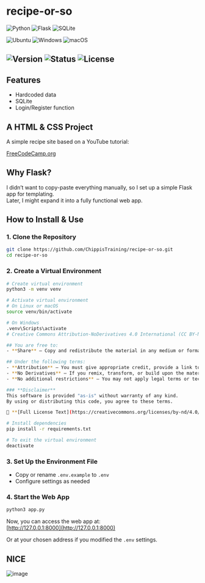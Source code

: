 # **recipe-or-so**

![Python](https://img.shields.io/badge/python-3670A0?style=for-the-badge&logo=python&logoColor=ffdd54)
![Flask](https://img.shields.io/badge/flask-%23000.svg?style=for-the-badge&logo=flask&logoColor=white)
![SQLite](https://img.shields.io/badge/sqlite-%2307405e.svg?style=for-the-badge&logo=sqlite&logoColor=white)

![Ubuntu](https://img.shields.io/badge/Ubuntu-E95420?style=for-the-badge&logo=ubuntu&logoColor=white)
![Windows](https://img.shields.io/badge/Windows-0078D6?style=for-the-badge&logo=windows&logoColor=white)
![macOS](https://img.shields.io/badge/mac%20os-000000?style=for-the-badge&logo=macos&logoColor=F0F0F0)

![Version](https://img.shields.io/badge/version-1.0.0-blue?style=for-the-badge)
![Status](https://img.shields.io/badge/status-stable-green?style=for-the-badge)
![License](https://img.shields.io/badge/license-CC--BY--ND--4.0-red?style=for-the-badge)
---

## **Features**
- Hardcoded data  
- SQLite  
- Login/Register function  

## **A HTML & CSS Project**
A simple recipe site based on a YouTube tutorial:

[FreeCodeCamp.org](https://youtu.be/-8LTPIJBGwQ?si=A6fow5dNDeIBtu2w)

## **Why Flask?**
I didn’t want to copy-paste everything manually, so I set up a simple Flask app for templating.  
Later, I might expand it into a fully functional web app.

## **How to Install & Use**

### **1. Clone the Repository**
```bash
git clone https://github.com/ChippisTraining/recipe-or-so.git
cd recipe-or-so
```

### **2. Create a Virtual Environment**
```bash
# Create virtual environment
python3 -m venv venv

# Activate virtual environment
# On Linux or macOS
source venv/bin/activate

# On Windows
.venv\Scripts\activate
# Creative Commons Attribution-NoDerivatives 4.0 International (CC BY-ND 4.0)

## You are free to:
- **Share** — Copy and redistribute the material in any medium or format.

## Under the following terms:
- **Attribution** — You must give appropriate credit, provide a link to the license, and indicate if changes were made.
- **No Derivatives** — If you remix, transform, or build upon the material, you may not distribute the modified material.
- **No additional restrictions** — You may not apply legal terms or technological measures that legally restrict others from doing anything the license permits.

### **Disclaimer**
This software is provided "as-is" without warranty of any kind.  
By using or distributing this code, you agree to these terms.  

🔗 **[Full License Text](https://creativecommons.org/licenses/by-nd/4.0/legalcode)**

# Install dependencies
pip install -r requirements.txt

# To exit the virtual environment
deactivate
```

### **3. Set Up the Environment File**
- Copy or rename `.env.example` to `.env`
- Configure settings as needed

### **4. Start the Web App**
```bash
python3 app.py
```

Now, you can access the web app at:  
[http://127.0.0.1:8000](http://127.0.0.1:8000)  

Or at your chosen address if you modified the `.env` settings.

## NICE

![image](https://github.com/user-attachments/assets/a3efb8eb-d84b-4e96-afea-fe6560c002eb)
